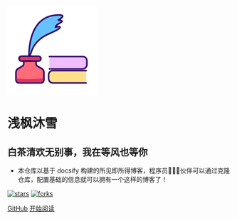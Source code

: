 ![logo](_media/logo.png)

# 浅枫沐雪

## 白茶清欢无别事，我在等风也等你

- 本仓库以基于 docsify 构建的所见即所得博客，程序员👨🏻‍💻伙伴可以通过克隆仓库，配置基础的信息就可以拥有一个这样的博客了！
  

[![stars](https://badgen.net/github/stars/qfmx/qfmx.github.io?icon=github&color=4ab8a1)](https://github.com/qfmx/fuzhengwei.github.io) [![forks](https://badgen.net/github/forks/qfmx/qfmx.github.io?icon=github&color=4ab8a1)](https://github.com/fuzhengwei/qfmx.github.io) 

[GitHub](<https://github.com/qfmx/qfmx.github.io>)
[开始阅读](README.md)